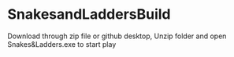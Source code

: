 # SnakesandLaddersBuild
 
Download through zip file or github desktop,
Unzip folder and open Snakes&Ladders.exe to start play
